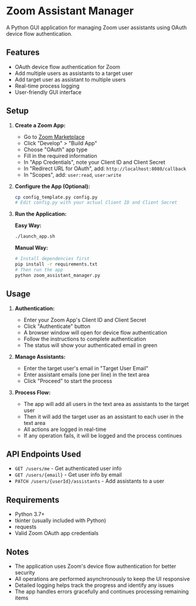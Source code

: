 # Zoom Assistant Manager

A Python GUI application for managing Zoom user assistants using OAuth device flow authentication.

## Features

- OAuth device flow authentication for Zoom
- Add multiple users as assistants to a target user
- Add target user as assistant to multiple users
- Real-time process logging
- User-friendly GUI interface

## Setup

1. **Create a Zoom App:**

   - Go to [Zoom Marketplace](https://marketplace.zoom.us/)
   - Click "Develop" > "Build App"
   - Choose "OAuth" app type
   - Fill in the required information
   - In "App Credentials", note your Client ID and Client Secret
   - In "Redirect URL for OAuth", add: `http://localhost:8080/callback`
   - In "Scopes", add: `user:read`, `user:write`

2. **Configure the App (Optional):**

   ```bash
   cp config_template.py config.py
   # Edit config.py with your actual Client ID and Client Secret
   ```

3. **Run the Application:**

   **Easy Way:**

   ```bash
   ./launch_app.sh
   ```

   **Manual Way:**

   ```bash
   # Install dependencies first
   pip install -r requirements.txt
   # Then run the app
   python zoom_assistant_manager.py
   ```

## Usage

1. **Authentication:**

   - Enter your Zoom App's Client ID and Client Secret
   - Click "Authenticate" button
   - A browser window will open for device flow authentication
   - Follow the instructions to complete authentication
   - The status will show your authenticated email in green

2. **Manage Assistants:**

   - Enter the target user's email in "Target User Email"
   - Enter assistant emails (one per line) in the text area
   - Click "Proceed" to start the process

3. **Process Flow:**
   - The app will add all users in the text area as assistants to the target user
   - Then it will add the target user as an assistant to each user in the text area
   - All actions are logged in real-time
   - If any operation fails, it will be logged and the process continues

## API Endpoints Used

- `GET /users/me` - Get authenticated user info
- `GET /users/{email}` - Get user info by email
- `PATCH /users/{userId}/assistants` - Add assistants to a user

## Requirements

- Python 3.7+
- tkinter (usually included with Python)
- requests
- Valid Zoom OAuth app credentials

## Notes

- The application uses Zoom's device flow authentication for better security
- All operations are performed asynchronously to keep the UI responsive
- Detailed logging helps track the progress and identify any issues
- The app handles errors gracefully and continues processing remaining items
